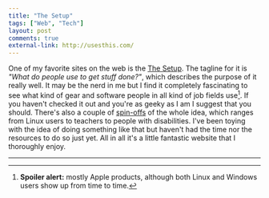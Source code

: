 ```yaml
---
title: "The Setup"
tags: ["Web", "Tech"]
layout: post
comments: true
external-link: http://usesthis.com/
---
```


One of my favorite sites on the web is the [The Setup](http://usesthis.com/). The tagline for it is *"What do people use to get stuff done?"*, which describes the purpose of it really well. It may be the nerd in me but I find it completely fascinating to see what kind of gear and software people in all kind of job fields use[^20121202-1]. If you haven't checked it out and you're as geeky as I am I suggest that you should. There's also a couple of [spin-offs](http://usesthis.com/community/) of the whole idea, which ranges from Linux users to teachers to people with disabilities. I've been toying with the idea of doing something like that but haven't had the time nor the resources to do so just yet. All in all it's a little fantastic website that I thoroughly enjoy.

***

[^20121202-1]: **Spoiler alert:** mostly Apple products, although both Linux and Windows users show up from time to time. 
